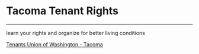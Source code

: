 # Tacoma Tenant Rights
---

learn your rights and organize for better living conditions

[Tenants Union of Washington - Tacoma](https://tenantsrights.github.io/tacoma/)
